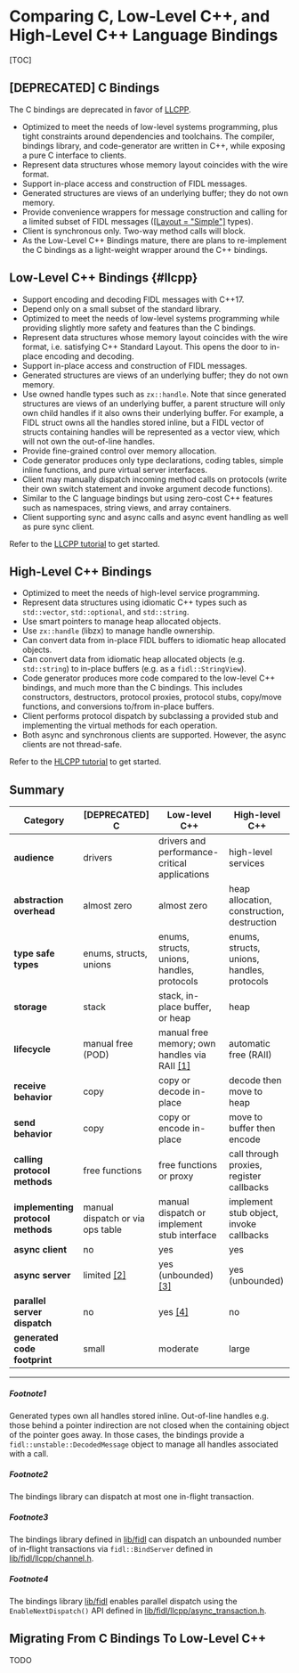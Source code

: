 
# Comparing C, Low-Level C++, and High-Level C++ Language Bindings

[TOC]

## [DEPRECATED] C Bindings

The C bindings are deprecated in favor of [LLCPP](#llcpp).

*   Optimized to meet the needs of low-level systems programming, plus tight
    constraints around dependencies and toolchains. The compiler, bindings
    library, and code-generator are written in C++, while exposing a pure C
    interface to clients.
*   Represent data structures whose memory layout coincides with the wire
    format.
*   Support in-place access and construction of FIDL messages.
*   Generated structures are views of an underlying buffer; they do not own
    memory.
*   Provide convenience wrappers for message construction and calling for
    a limited subset of FIDL messages
    ([[Layout = "Simple"]][layout-attribute] types).
*   Client is synchronous only. Two-way method calls will block.
*   As the Low-Level C++ Bindings mature, there are plans to re-implement
    the C bindings as a light-weight wrapper around the C++ bindings.

## Low-Level C++ Bindings {#llcpp}

*   Support encoding and decoding FIDL messages with C++17.
*   Depend only on a small subset of the standard library.
*   Optimized to meet the needs of low-level systems programming while providing
    slightly more safety and features than the C bindings.
*   Represent data structures whose memory layout coincides with the wire
    format, i.e. satisfying C++ Standard Layout. This opens the door to
    in-place encoding and decoding.
*   Support in-place access and construction of FIDL messages.
*   Generated structures are views of an underlying buffer; they do not own
    memory.
*   Use owned handle types such as `zx::handle`. Note that since generated
    structures are views of an underlying buffer, a parent structure will only
    own child handles if it also owns their underlying buffer. For example, a
    FIDL struct owns all the handles stored inline, but a FIDL vector of structs
    containing handles will be represented as a vector view, which will not own
    the out-of-line handles.
*   Provide fine-grained control over memory allocation.
*   Code generator produces only type declarations, coding tables, simple
    inline functions, and pure virtual server interfaces.
*   Client may manually dispatch incoming method calls on protocols
    (write their own switch statement and invoke argument decode functions).
*   Similar to the C language bindings but using zero-cost C++ features
    such as namespaces, string views, and array containers.
*   Client supporting sync and async calls and async event handling as well as
    pure sync client.

Refer to the [LLCPP tutorial][llcpp-tutorial] to get started.

## High-Level C++ Bindings

*   Optimized to meet the needs of high-level service programming.
*   Represent data structures using idiomatic C++ types such as `std::vector`,
    `std::optional`, and `std::string`.
*   Use smart pointers to manage heap allocated objects.
*   Use `zx::handle` (libzx) to manage handle ownership.
*   Can convert data from in-place FIDL buffers to idiomatic heap allocated
    objects.
*   Can convert data from idiomatic heap allocated objects
    (e.g. `std::string`) to in-place buffers (e.g. as a `fidl::StringView`).
*   Code generator produces more code compared to the low-level C++ bindings,
    and much more than the C bindings. This includes constructors, destructors,
    protocol proxies, protocol stubs, copy/move functions, and
    conversions to/from in-place buffers.
*   Client performs protocol dispatch by subclassing a provided stub and
    implementing the virtual methods for each operation.
*   Both async and synchronous clients are supported. However, the async clients
    are not thread-safe.

Refer to the [HLCPP tutorial][hlcpp-tutorial] to get started.

## Summary

Category                           | [DEPRECATED] C                    | Low-level C++                                 | High-level C++
-----------------------------------|-----------------------------------|-----------------------------------------------|--------------------
**audience**                       | drivers                           | drivers and performance-critical applications | high-level services
**abstraction overhead**           | almost zero                       | almost zero                                   | heap allocation, construction, destruction
**type safe types**                | enums, structs, unions            | enums, structs, unions, handles, protocols    | enums, structs, unions, handles, protocols
**storage**                        | stack                             | stack, in-place buffer, or heap               | heap
**lifecycle**                      | manual free (POD)                 | manual free memory; own handles via RAII [[1]](#footnote1) | automatic free (RAII)
**receive behavior**               | copy                              | copy or decode in-place                       | decode then move to heap
**send behavior**                  | copy                              | copy or encode in-place                       | move to buffer then encode
**calling protocol methods**       | free functions                    | free functions or proxy                       | call through proxies, register callbacks
**implementing protocol methods**  | manual dispatch or via ops table  | manual dispatch or implement stub interface   | implement stub object, invoke callbacks
**async client**                   | no                                | yes                                           | yes
**async server**                   | limited [[2]](#footnote2)         | yes (unbounded) [[3]](#footnote3)             | yes (unbounded)
**parallel server dispatch**       | no                                | yes [[4]](#footnote4)                         | no
**generated code footprint**       | small                             | moderate                                      | large

--------------------------------------------------------------------------------

##### Footnote1

Generated types own all handles stored inline. Out-of-line handles e.g. those
behind a pointer indirection are not closed when the containing object of the
pointer goes away. In those cases, the bindings provide a `fidl::unstable::DecodedMessage`
object to manage all handles associated with a call.

##### Footnote2

The bindings library can dispatch at most one in-flight transaction.

##### Footnote3

The bindings library defined in [lib/fidl](/sdk/lib/fidl/llcpp) can
dispatch an unbounded number of in-flight transactions via `fidl::BindServer`
defined in
[lib/fidl/llcpp/channel.h](/sdk/lib/fidl/llcpp/include/lib/fidl/llcpp/channel.h).

##### Footnote4

The bindings library [lib/fidl](/sdk/lib/fidl/llcpp) enables parallel
dispatch using the `EnableNextDispatch()` API defined in
[lib/fidl/llcpp/async_transaction.h](/sdk/lib/fidl/llcpp/include/lib/fidl/llcpp/async_transaction.h).

## Migrating From C Bindings To Low-Level C++

TODO

<!-- xrefs -->
[layout-attribute]: reference/fidl/language/attributes.md#layout
[llcpp-tutorial]: development/languages/fidl/tutorials/llcpp
[hlcpp-tutorial]: development/languages/fidl/tutorials/hlcpp
